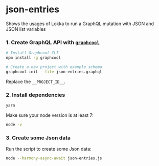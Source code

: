 # json-entries

Shows the usages of Lokka to run a GraphQL mutation with JSON and JSON list variables

### 1. Create GraphQL API with [`graphcool`](https://www.npmjs.com/package/graphcool)

```sh
# Install Graphcool CLI
npm install -g graphcool

# Create a new project with example schema
graphcool init --file json-entries.graphql
```

Replace the `__PROJECT_ID__`.

### 2. Install dependencies

```sh
yarn
```

Make sure your node version is at least 7:

```sh
node -v
```

### 3. Create some Json data

Run the script to create some Json data:

```sh
node --harmony-async-await json-entries.js
```
